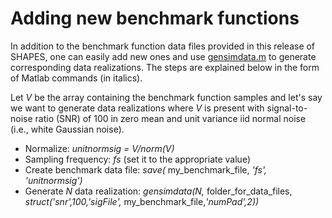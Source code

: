 # Adding new benchmark functions
In addition to the benchmark function data files provided in this release of SHAPES, one can easily add new ones and use
[gensimdata.m](./DATA/gensimdata.m) to generate corresponding data realizations. The steps are explained below in 
the form of Matlab commands (in italics).

Let *V* be the array containing the benchmark function samples and let's say we want to generate data realizations where *V* is present with signal-to-noise ratio (SNR) of 100 in zero mean and unit variance iid normal noise (i.e., white Gaussian noise).
- Normalize: *unitnormsig = V/norm(V)*
- Sampling frequency: *fs* (set it to the appropriate value)
- Create benchmark data file: *save(* my_benchmark_file, *'fs', 'unitnormsig')*
- Generate *N* data realization: *gensimdata(N,* folder_for_data_files, *struct('snr',100,'sigFile',* my_benchmark_file,*'numPad',2))*
